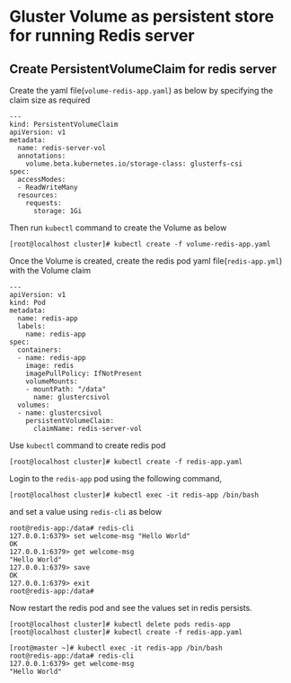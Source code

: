 # Gluster Volume as persistent store for running Redis server

## Create PersistentVolumeClaim for redis server

Create the yaml file(`volume-redis-app.yaml`) as below by specifying
the claim size as required

```
---
kind: PersistentVolumeClaim
apiVersion: v1
metadata:
  name: redis-server-vol
  annotations:
    volume.beta.kubernetes.io/storage-class: glusterfs-csi
spec:
  accessModes:
  - ReadWriteMany
  resources:
    requests:
      storage: 1Gi
```

Then run `kubectl` command to create the Volume as below

```
[root@localhost cluster]# kubectl create -f volume-redis-app.yaml
```

Once the Volume is created, create the redis pod yaml
file(`redis-app.yml`) with the Volume claim

```
---
apiVersion: v1
kind: Pod
metadata:
  name: redis-app
  labels:
    name: redis-app
spec:
  containers:
  - name: redis-app
    image: redis
    imagePullPolicy: IfNotPresent
    volumeMounts:
    - mountPath: "/data"
      name: glustercsivol
  volumes:
  - name: glustercsivol
    persistentVolumeClaim:
      claimName: redis-server-vol
```

Use `kubectl` command to create redis pod

```
[root@localhost cluster]# kubectl create -f redis-app.yaml
```

Login to the `redis-app` pod using the following command,

```
[root@localhost cluster]# kubectl exec -it redis-app /bin/bash
```

and set a value using `redis-cli` as below

```
root@redis-app:/data# redis-cli
127.0.0.1:6379> set welcome-msg "Hello World"
OK
127.0.0.1:6379> get welcome-msg
"Hello World"
127.0.0.1:6379> save
OK
127.0.0.1:6379> exit
root@redis-app:/data#
```

Now restart the redis pod and see the values set in redis persists.

```
[root@localhost cluster]# kubectl delete pods redis-app
[root@localhost cluster]# kubectl create -f redis-app.yaml
```

```
[root@master ~]# kubectl exec -it redis-app /bin/bash
root@redis-app:/data# redis-cli
127.0.0.1:6379> get welcome-msg
"Hello World"
```
